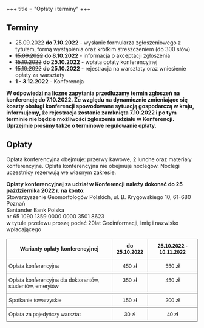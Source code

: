 +++
title = "Opłaty i terminy"
+++

## Terminy 

- ~~25.09.2022~~ **do 7.10.2022** - wysłanie formularza zgłoszeniowego z tytułem, formą wystąpienia oraz krótkim streszczeniem (do 300 słów) 
- ~~15.09.2022~~ **do 8.10.2022** - informacja o akceptacji zgłoszenia
- ~~15.10.2022~~ **do 25.10.2022** - wpłata opłaty konferencyjnej
- ~~15.10.2022~~ **do 25.10.2022** - rejestracja na warsztaty oraz wniesienie opłaty za warsztaty
- **1 - 3.12.2022** - Konferencja

**W odpowiedzi na liczne zapytania przedłużamy termin zgłoszeń na konferencję do 7.10.2022. Ze względu na dynamicznie zmieniające się koszty obsługi konferencji spowodowane sytuacją gospodarczą w kraju, informujemy, że rejestracja zostanie zamknięta 7.10.2022 i po tym terminie nie będzie możliwości zgłoszenia udziału w Konferencji. Uprzejmie prosimy także o terminowe regulowanie opłaty.**

## Opłaty

Opłata konferencyjna obejmuje: przerwy kawowe, 2 lunche oraz materiały konferencyjne. Opłata konferencyjna nie obejmuje noclegów. Noclegi uczestnicy rezerwują we własnym zakresie. 

**Opłaty konferencyjnej za udział w Konferencji należy dokonać do 25 października 2022 r. na konto**: </br>
Stowarzyszenie Geomorfologów Polskich, ul. B. Krygowskiego 10, 61-680 Poznań </br>
Santander Bank Polska </br>
nr 65 1090 1359 0000 0000 3501 8623 </br>
w tytule przelewu proszę podać 20lat Geoinformacji, Imię i nazwisko wpłacającego</br>

<style type="text/css">
.tg  {border-collapse:collapse;border-spacing:0;}
.tg td{border-color:black;border-style:solid;border-width:1px;font-family:Arial, sans-serif;font-size:14px;
  overflow:hidden;padding:10px 5px;word-break:normal;}
.tg th{border-color:black;border-style:solid;border-width:1px;font-family:Arial, sans-serif;font-size:14px;
  font-weight:normal;overflow:hidden;padding:10px 5px;word-break:normal;}
.tg .tg-9wq8{border-color:inherit;text-align:center;vertical-align:middle}
.tg .tg-c3ow{border-color:inherit;text-align:center;vertical-align:top}
.tg .tg-0pky{border-color:inherit;text-align:left;vertical-align:top}
</style>
<table class="tg">
<thead>
  <tr>
    <th class="tg-9wq8"><span style="font-weight:bold">Warianty opłaty konferencyjnej </span></th>
    <th class="tg-9wq8"><span style="font-weight:bold">do 25.10.2022</span></th>
    <th class="tg-9wq8"><span style="font-weight:bold">25.10.2022 - 10.11.2022</span></th>
  </tr>
</thead>
<tbody>
  <tr>
    <td class="tg-0pky">Opłata konferencyjna</td>
    <td class="tg-c3ow">450 zł</td>
    <td class="tg-c3ow">550 zł</td>
  </tr>
  <tr>
    <td class="tg-0pky">Opłata konferencyjna dla doktorantów, studentów, emerytów</td>
    <td class="tg-c3ow">350 zł</td>
    <td class="tg-c3ow">450 zł</td>
  </tr>
  <tr>
    <td class="tg-0pky">Spotkanie towarzyskie</td>
    <td class="tg-c3ow">150 zł</td>
    <td class="tg-c3ow">200 zł</td>
  </tr>
  <tr>
    <td class="tg-0pky">Opłata za pojedyńczy warsztat</td>
    <td class="tg-c3ow">30 zł </td>
    <td class="tg-c3ow">40 zł</td>
  </tr>
</tbody>
</table>

